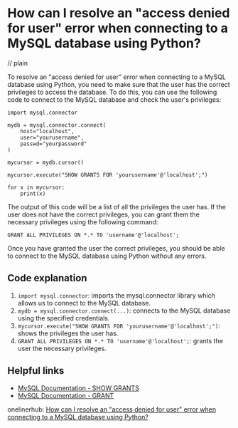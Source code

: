 # How can I resolve an "access denied for user" error when connecting to a MySQL database using Python?
// plain

To resolve an "access denied for user" error when connecting to a MySQL database using Python, you need to make sure that the user has the correct privileges to access the database. To do this, you can use the following code to connect to the MySQL database and check the user's privileges:

```
import mysql.connector

mydb = mysql.connector.connect(
    host="localhost",
    user="yourusername",
    passwd="yourpassword"
)

mycursor = mydb.cursor()

mycursor.execute("SHOW GRANTS FOR 'yourusername'@'localhost';")

for x in mycursor:
    print(x)
```

The output of this code will be a list of all the privileges the user has. If the user does not have the correct privileges, you can grant them the necessary privileges using the following command:

```
GRANT ALL PRIVILEGES ON *.* TO 'username'@'localhost';
```

Once you have granted the user the correct privileges, you should be able to connect to the MySQL database using Python without any errors.

## Code explanation

1. `import mysql.connector`: imports the mysql.connector library which allows us to connect to the MySQL database.
2. `mydb = mysql.connector.connect(...)`: connects to the MySQL database using the specified credentials.
3. `mycursor.execute("SHOW GRANTS FOR 'yourusername'@'localhost';")`: shows the privileges the user has.
4. `GRANT ALL PRIVILEGES ON *.* TO 'username'@'localhost';`: grants the user the necessary privileges.

## Helpful links
- [MySQL Documentation - SHOW GRANTS](https://dev.mysql.com/doc/refman/8.0/en/show-grants.html)
- [MySQL Documentation - GRANT](https://dev.mysql.com/doc/refman/8.0/en/grant.html)

onelinerhub: [How can I resolve an "access denied for user" error when connecting to a MySQL database using Python?](https://onelinerhub.com/python-mysql/how-can-i-resolve-an--access-denied-for-user--error-when-connecting-to-a-mysql-database-using-python)